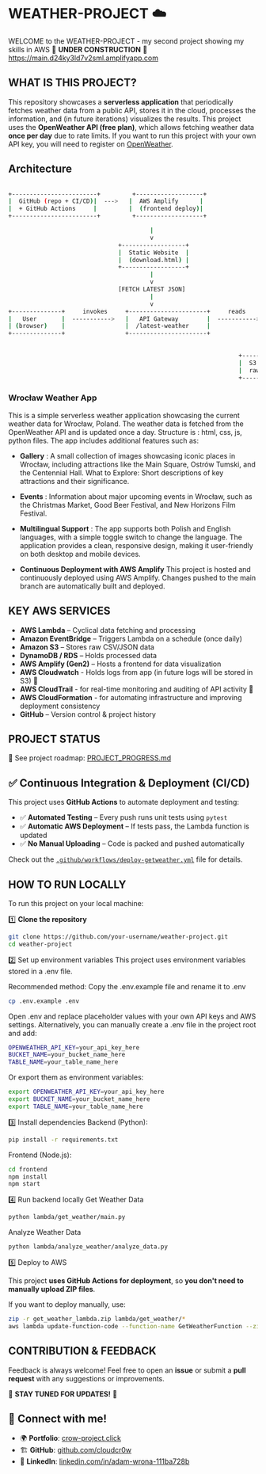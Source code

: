 # WEATHER-PROJECT :cloud:

WELCOME to the WEATHER-PROJECT - my second project showing my skills in AWS
:construction: **UNDER CONSTRUCTION** :construction:
https://main.d24ky3ld7v2sml.amplifyapp.com

## WHAT IS THIS PROJECT?

This repository showcases a **serverless application** that periodically fetches weather data from a public API, stores it in the cloud, processes the information, and (in future iterations) visualizes the results.
This project uses the **OpenWeather API (free plan)**, which allows fetching weather data **once per day** due to rate limits. If you want to run this project with your own API key, you will need to register on [OpenWeather](https://openweathermap.org/api).

## Architecture
```bash

+------------------------+         +-------------------+
|  GitHub (repo + CI/CD)|  --->   |  AWS Amplify      |
|  + GitHub Actions     |         |  (frontend deploy)|
+------------------------+         +-------------------+

                                        |
                                        v
                               +------------------+
                               |  Static Website  |
                               |  (download.html) |
                               +------------------+
                                        |
                                        v
                               [FETCH LATEST JSON]
                                        |
                                        v
+--------------+     invokes     +----------------------+     reads      +------------------------------+
|   User       |  ----------->   |   API Gateway        |  ----------->  | Lambda: GetLatestWeatherFile |
| (browser)    |                 |  /latest-weather     |                |  (list & get from S3)         |
+--------------+                 +----------------------+                +------------------------------+
                                                                                |
                                                                                v
                                                                 +--------------------------------------+
                                                                 |  S3 bucket: weather-project-raw-data |
                                                                 |  raw/wroclaw,pl/*.json               |
                                                                 +--------------------------------------+
```


### Wrocław Weather App

This is a simple serverless  weather application showcasing the current weather data for Wrocław, Poland. The weather data is fetched from the OpenWeather API and is updated once a day. Structure is : html, css, js, python files. The app includes additional features such as:

- **Gallery** : A small collection of images showcasing iconic places in Wrocław, including attractions like the Main Square, Ostrów Tumski, and the Centennial Hall.
What to Explore: Short descriptions of key attractions and their significance.
- **Events** : Information about major upcoming events in Wrocław, such as the Christmas Market, Good Beer Festival, and New Horizons Film Festival.
- **Multilingual Support** : The app supports both Polish and English languages, with a simple toggle switch to change the language.
The application provides a clean, responsive design, making it user-friendly on both desktop and mobile devices.

- **Continuous Deployment with AWS Amplify**
This project is hosted and continuously deployed using AWS Amplify. Changes pushed to the main branch are automatically built and deployed.

## KEY AWS SERVICES

- **AWS Lambda** – Cyclical data fetching and processing
- **Amazon EventBridge** – Triggers Lambda on a schedule (once daily)
- **Amazon S3** – Stores raw CSV/JSON data
- **DynamoDB / RDS** – Holds processed data
- **AWS Amplify (Gen2)** – Hosts a frontend for data visualization
- **AWS Cloudwatch** - Holds logs from app (in future logs will be stored in S3) :construction:
- **AWS CloudTrail** -  for real-time monitoring and auditing of API activity :construction:
- **AWS CloudFormation** - for automating infrastructure and improving deployment consistency 
- **GitHub** – Version control & project history

## PROJECT STATUS

📌 See project roadmap: [PROJECT_PROGRESS.md](./PROJECT_PROGRESS.md)


## ✅ Continuous Integration & Deployment (CI/CD)

This project uses **GitHub Actions** to automate deployment and testing:

- ✅ **Automated Testing** – Every push runs unit tests using `pytest`
- ✅ **Automatic AWS Deployment** – If tests pass, the Lambda function is updated
- ✅ **No Manual Uploading** – Code is packed and pushed automatically

Check out the [`.github/workflows/deploy-getweather.yml`](.github/workflows/deploy-getweather.yml) file for details.

## HOW TO RUN LOCALLY

To run this project on your local machine:

1️⃣ **Clone the repository**  

```sh
git clone https://github.com/your-username/weather-project.git
cd weather-project
```

2️⃣ Set up environment variables
This project uses environment variables stored in a .env file.

Recommended method: Copy the .env.example file and rename it to .env
```sh
cp .env.example .env
```
Open .env and replace placeholder values with your own API keys and AWS settings.
Alternatively, you can manually create a .env file in the project root and add:
```sh
OPENWEATHER_API_KEY=your_api_key_here
BUCKET_NAME=your_bucket_name_here
TABLE_NAME=your_table_name_here
```
Or export them as environment variables:
```sh
export OPENWEATHER_API_KEY=your_api_key_here
export BUCKET_NAME=your_bucket_name_here
export TABLE_NAME=your_table_name_here
```

3️⃣ Install dependencies
Backend (Python):
```sh
pip install -r requirements.txt
```

Frontend (Node.js):
```sh
cd frontend
npm install
npm start
```

4️⃣ Run backend locally
Get Weather Data
```sh
python lambda/get_weather/main.py
```
Analyze Weather Data
```sh
python lambda/analyze_weather/analyze_data.py
```

5️⃣ Deploy to AWS

This project **uses GitHub Actions for deployment**, so **you don't need to manually upload ZIP files**.

If you want to deploy manually, use:
```sh
zip -r get_weather_lambda.zip lambda/get_weather/*
aws lambda update-function-code --function-name GetWeatherFunction --zip-file fileb://get_weather_lambda.zip
```

## CONTRIBUTION & FEEDBACK

Feedback is always welcome! Feel free to open an **issue** or submit a **pull request** with any suggestions or improvements.

:construction: **STAY TUNED FOR UPDATES!** :construction:

## 🔗 Connect with me!
- 🌍 **Portfolio**: [crow-project.click](https://crow-project.click)
- 🏗 **GitHub**: [github.com/cloudcr0w](https://github.com/cloudcr0w)
- 💼 **LinkedIn**: [linkedin.com/in/adam-wrona-111ba728b](https://www.linkedin.com/in/adam-wrona-111ba728b)